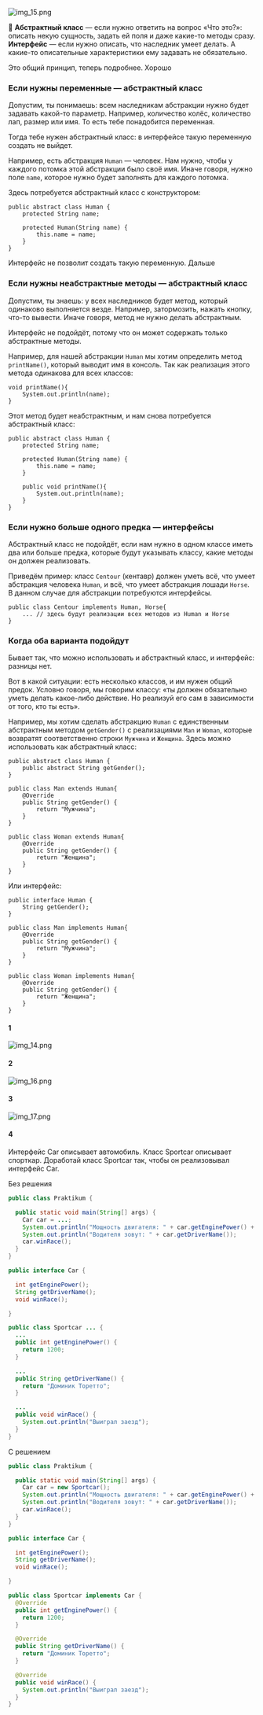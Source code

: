 
![img_15.png](img%2Fimg_15.png)

📌 **Абстрактный класс** — если нужно ответить на вопрос «Что это?»: описать некую сущность, задать ей поля и даже какие-то методы сразу. **Интерфейс** — если нужно описать, что наследник умеет делать. А какие-то описательные характеристики ему задавать не обязательно.

Это общий принцип, теперь подробнее.
Хорошо

### Если нужны переменные — абстрактный класс

Допустим, ты понимаешь: всем наследникам абстракции нужно будет задавать какой-то параметр. Например, количество колёс, количество лап, размер или имя. То есть тебе понадобится переменная.

Тогда тебе нужен абстрактный класс: в интерфейсе такую переменную создать не выйдет.

Например, есть абстракция `Human` — человек. Нам нужно, чтобы у каждого потомка этой абстракции было своё имя. Иначе говоря, нужно поле `name`, которое нужно будет заполнять для каждого потомка.

Здесь потребуется абстрактный класс с конструктором:
```
public abstract class Human {
    protected String name;

    protected Human(String name) {
        this.name = name;
    }
} 
```

Интерфейс не позволит создать такую переменную.
Дальше

### Если нужны неабстрактные методы — абстрактный класс

Допустим, ты знаешь: у всех наследников будет метод, который одинаково выполняется везде. Например, затормозить, нажать кнопку, что-то вывести. Иначе говоря, метод не нужно делать абстрактным.

Интерфейс не подойдёт, потому что он может содержать только абстрактные методы.

Например, для нашей абстракции `Human` мы хотим определить метод `printName()`, который выводит имя в консоль. Так как реализация этого метода одинакова для всех классов:
```
void printName(){
    System.out.println(name);
} 
```

Этот метод будет неабстрактным, и нам снова потребуется абстрактный класс:
```
public abstract class Human {
    protected String name;

    protected Human(String name) {
        this.name = name;
    }

    public void printName(){
        System.out.println(name);
    }
} 
```

### Если нужно больше одного предка — интерфейсы

Абстрактный класс не подойдёт, если нам нужно в одном классе иметь два или больше предка, которые будут указывать классу, какие методы он должен реализовать.

Приведём пример: класс `Centour` (кентавр) должен уметь всё, что умеет абстракция человека `Human`, и всё, что умеет абстракция лошади `Horse`. В данном случае для абстракции потребуются интерфейсы.
```
public class Centour implements Human, Horse{
    ... // здесь будут реализации всех методов из Human и Horse
} 
```

### Когда оба варианта подойдут

Бывает так, что можно использовать и абстрактный класс, и интерфейс: разницы нет.

Вот в какой ситуации: есть несколько классов, и им нужен общий предок. Условно говоря, мы говорим классу: «ты должен обязательно уметь делать какое-либо действие. Но реализуй его сам в зависимости от того, кто ты есть».

Например, мы хотим сделать абстракцию `Human` с единственным абстрактным методом `getGender()` с реализациями `Man` и `Woman`, которые возвратят соответственно строки `Мужчина` и `Женщина`. Здесь можно использовать как абстрактный класс:
```
public abstract class Human {
    public abstract String getGender();
}

public class Man extends Human{
    @Override
    public String getGender() {
        return "Мужчина";
    }
}

public class Woman extends Human{
    @Override
    public String getGender() {
        return "Женщина";
    }
} 
```

Или интерфейс:
```
public interface Human {
    String getGender();
}

public class Man implements Human{
    @Override
    public String getGender() {
        return "Мужчина";
    }
}

public class Woman implements Human{
    @Override
    public String getGender() {
        return "Женщина";
    }
} 
```
#### 1
![img_14.png](img%2Fimg_14.png)

#### 2 
![img_16.png](img%2Fimg_16.png)

#### 3
![img_17.png](img%2Fimg_17.png)

#### 4
Интерфейс Car описывает автомобиль. Класс Sportcar описывает спорткар.
Доработай класс Sportcar так, чтобы он реализовывал интерфейс Car.

Без решения
```java
public class Praktikum {

  public static void main(String[] args) {
    Car car = ...;
    System.out.println("Мощность двигателя: " + car.getEnginePower() + " л.с.");
    System.out.println("Водителя зовут: " + car.getDriverName());
    car.winRace();
  }
}

public interface Car {

  int getEnginePower();
  String getDriverName();
  void winRace();

}

public class Sportcar ... {
  ...
  public int getEnginePower() {
    return 1200;
  }

  ...
  public String getDriverName() {
    return "Доминик Торетто";
  }

  ...
  public void winRace() {
    System.out.println("Выиграл заезд");
  }
}
```

С решением
```java
public class Praktikum {

  public static void main(String[] args) {
    Car car = new Sportcar();
    System.out.println("Мощность двигателя: " + car.getEnginePower() + " л.с.");
    System.out.println("Водителя зовут: " + car.getDriverName());
    car.winRace();
  }
}

public interface Car {

  int getEnginePower();
  String getDriverName();
  void winRace();

}

public class Sportcar implements Car {
  @Override
  public int getEnginePower() {
    return 1200;
  }

  @Override
  public String getDriverName() {
    return "Доминик Торетто";
  }

  @Override
  public void winRace() {
    System.out.println("Выиграл заезд");
  }
}
```